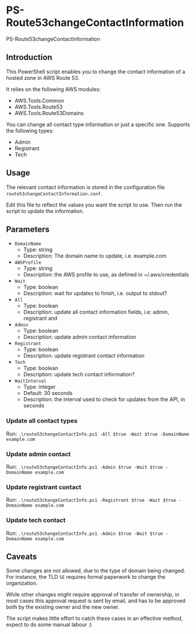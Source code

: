 # PS-Route53changeContactInformation
PS-Route53changeContactInformation

## Introduction

This PowerShell script enables you to change the contact information of a hosted zone in AWS Route 53.

It relies on the following AWS modules:
- AWS.Tools.Common
- AWS.Tools.Route53
- AWS.Tools.Route53Domains

You can change all contact type information or just a specific one. Supports the following types:
- Admin
- Registrant
- Tech

## Usage

The relevant contact information is stored in the configuration file `route53changeContactInformation.conf`.

Edit this file to reflect the values you want the script to use. Then run the script to update the information.

## Parameters

- `DomainName`
  - Type: string
  - Description: The domain name to update, i.e. example.com
- `AWSProfile`
  - Type: string 
  - Description: the AWS profile to use, as defined in ~/.aws/credentials
- `Wait`
  - Type: boolean
  - Description: wait for updates to finish, i.e. output to stdout?
- `All`
  - Type: boolean
  - Description: update all contact information fields, i.e: admin, registrant and
- `Admin`
  - Type: boolean
  - Description: update admin contact information
- `Registrant`
  - Type: boolean
  - Description: update registrant contact information
- `Tech`
  - Type: boolean
  - Description: update tech contact information?
- `WaitInterval`
  - Type: integer
  - Default: 30 seconds
  - Description: the interval used to check for updates from the API, in seconds

### Update all contact types

Run: `.\route53changeContactInfo.ps1 -All $true -Wait $true -DomainName example.com`

### Update admin contact

Run: `.\route53changeContactInfo.ps1 -Admin $true -Wait $true -DomainName example.com`

### Update registrant contact

Run: `.\route53changeContactInfo.ps1 -Registrant $true -Wait $true -DomainName example.com`

### Update tech contact

Run: `.\route53changeContactInfo.ps1 -Admin $true -Wait $true -DomainName example.com`

## Caveats

Some changes are not allowed, due to the type of domain being changed. For instance, the TLD `SE` requires formal paperwork to change the organization.

While other changes might require approval of transfer of ownership, in most cases this approval request is sent by email, and has to be approved both by the existing owner and the new owner.

The script makes little effort to catch these cases in an effective method, expect to do some manual labour :) 
